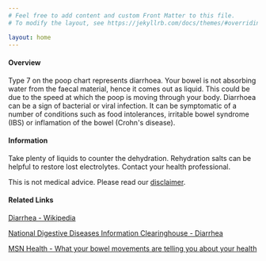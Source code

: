 ```yaml
---
# Feel free to add content and custom Front Matter to this file.
# To modify the layout, see https://jekyllrb.com/docs/themes/#overriding-theme-defaults

layout: home
---
```


#### Overview

Type 7 on the poop chart represents diarrhoea. Your bowel is not absorbing water from the faecal material, hence it comes out as liquid. This could be due to the speed at which the poop is moving through your body. Diarrhoea can be a sign of bacterial or viral infection. It can be symptomatic of a number of conditions such as food intolerances, irritable bowel syndrome (IBS) or inflamation of the bowel (Crohn's disease).

#### Information

Take plenty of liquids to counter the dehydration. Rehydration salts can be helpful to restore lost electrolytes. Contact your health professional.

This is not medical advice. Please read our [disclaimer](/disclaimer "Disclaimer").

#### Related Links

[Diarrhea - Wikipedia](https://en.wikipedia.org/wiki/Diarrhea "Diarrhoea on Wikipedia")

[National Digestive Diseases Information Clearinghouse - Diarrhea](http://digestive.niddk.nih.gov/ddiseases/pubs/diarrhea/)  
  
[MSN Health - What your bowel movements are telling you about your health](http://health.msn.com/health-topics/digestive-health/articlepage.aspx?cp-documentid=100182622)


